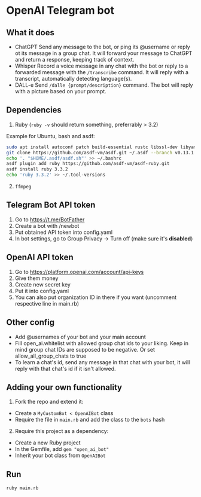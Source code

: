 # OpenAI Telegram bot
## What it does
- ChatGPT
  Send any message to the bot, or ping its @username or reply ot its message in a group chat. It will forward your message to ChatGPT and return a response, keeping track of context.
- Whisper
  Record a voice message in any chat with the bot or reply to a forwarded message with the `/transcribe` command. It will reply with a transcript, automatically detecting language(s).
- DALL-e
  Send `/dalle {prompt/description}` command. The bot will reply with a picture based on your prompt.

## Dependencies
1. Ruby (`ruby -v` should return something, preferrably > 3.2)

Example for Ubuntu, bash and asdf:
```bash
sudo apt install autoconf patch build-essential rustc libssl-dev libyaml-dev libreadline6-dev zlib1g-dev libgmp-dev libncurses5-dev libffi-dev libgdbm6 libgdbm-dev libdb-dev uuid-dev
git clone https://github.com/asdf-vm/asdf.git ~/.asdf --branch v0.13.1
echo '. "$HOME/.asdf/asdf.sh"' >> ~/.bashrc
asdf plugin add ruby https://github.com/asdf-vm/asdf-ruby.git
asdf install ruby 3.3.2
echo 'ruby 3.3.2' >> ~/.tool-versions
```

2. `ffmpeg`

## Telegram Bot API token

1. Go to <https://t.me/BotFather>
2. Create a bot with /newbot
3. Put obtained API token into config.yaml
4. In bot settings, go to Group Privacy -> Turn off (make sure it's **disabled**)

## OpenAI API token

1. Go to <https://platform.openai.com/account/api-keys>
2. Give them money
3. Create new secret key
4. Put it into config.yaml
5. You can also put organization ID in there if you want (uncomment respective line in main.rb)

## Other config

- Add @usernames of your bot and your main account
- Fill open_ai.whitelist with allowed group chat ids to your liking. Keep in mind group chat IDs are supposed to be negative. Or set allow_all_group_chats to true
- To learn a chat's id, send any message in that chat with your bot, it will reply with that chat's id if it isn't allowed.

## Adding your own functionality

1. Fork the repo and extend it:
- Create a `MyCustomBot < OpenAIBot` class
- Require the file in `main.rb` and add the class to the `bots` hash

2. Require this project as a dependency:
- Create a new Ruby project
- In the Gemfile, add `gem "open_ai_bot"`
- Inherit your bot class from `OpenAIBot`

## Run

`ruby main.rb`
